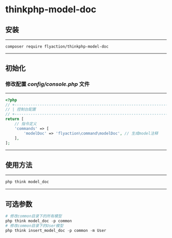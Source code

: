 # thinkphp-model-doc

## 安装

---
```shell
composer require flyaction/thinkphp-model-doc
```
---

## 初始化
### 修改配置 *config/console.php* 文件

---
```php
<?php
// +----------------------------------------------------------------------
// | 控制台配置
// +----------------------------------------------------------------------
return [
    // 指令定义
    'commands' => [
        'modelDoc' => 'flyaction\command\modelDoc', // 生成model注释
    ],
];


```
---

## 使用方法


---
```php 
php think model_doc
```
---

## 可选参数

```php 
# 修改common目录下的所有模型 
php think model_doc -p common 
# 修改common目录下的User模型 
php think insert_model_doc -p common -m User
```